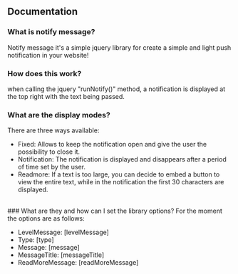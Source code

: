 ## Documentation
### What is notify message?
Notify message it's a simple jquery library for create a simple and light push notification in your website!
<br/>
### How does this work?
when calling the jquery "runNotify()" method, a notification is displayed at the top right with the text being passed.
<br/>
### What are the display modes?
There are three ways available:
<ul>
  <li>Fixed: Allows to keep the notification open and give the user the possibility to close it.</li>
  <li>Notification: The notification is displayed and disappears after a period of time set by the user.</li>
  <li>Readmore: If a text is too large, you can decide to embed a button to view the entire text, while in the notification the first 30 characters are displayed.</li>
</ul>
<br/>
### What are they and how can I set the library options?
For the moment the options are as follows:
<ul>
  <li>LevelMessage: [levelMessage]</li>
  <li>Type: [type]</li>
  <li>Message: [message]</li>
  <li>MessageTitle: [messageTitle]</li>
  <li>ReadMoreMessage: [readMoreMessage]</li>
</ul>


